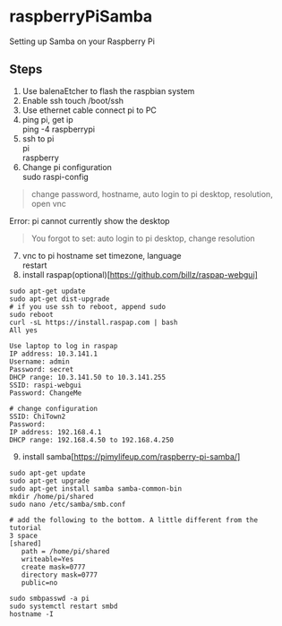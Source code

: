 # raspberryPiSamba
Setting up Samba on your Raspberry Pi 

## Steps
1. Use balenaEtcher to flash the raspbian system  
2. Enable ssh 
touch /boot/ssh 
3. Use ethernet cable connect pi to PC
4. ping pi, get ip  
ping -4 raspberrypi 
5. ssh to pi  
pi  
raspberry 
6. Change pi configuration  
sudo raspi-config 
> change password, hostname, auto login to pi desktop, resolution, open vnc  

Error: pi cannot currently show the desktop 
> You forgot to set: auto login to pi desktop, change resolution  
7. vnc to pi hostname 
set timezone, language  
restart 
8. install raspap(optional)[https://github.com/billz/raspap-webgui]  
```
sudo apt-get update
sudo apt-get dist-upgrade
# if you use ssh to reboot, append sudo
sudo reboot
curl -sL https://install.raspap.com | bash
All yes

Use laptop to log in raspap
IP address: 10.3.141.1
Username: admin
Password: secret
DHCP range: 10.3.141.50 to 10.3.141.255
SSID: raspi-webgui
Password: ChangeMe

# change configuration
SSID: ChiTown2
Password: 
IP address: 192.168.4.1
DHCP range: 192.168.4.50 to 192.168.4.250

```
9. install samba[https://pimylifeup.com/raspberry-pi-samba/]  
```
sudo apt-get update
sudo apt-get upgrade
sudo apt-get install samba samba-common-bin
mkdir /home/pi/shared
sudo nano /etc/samba/smb.conf

# add the following to the bottom. A little different from the tutorial
3 space
[shared]
   path = /home/pi/shared
   writeable=Yes
   create mask=0777
   directory mask=0777
   public=no

sudo smbpasswd -a pi
sudo systemctl restart smbd
hostname -I
```





